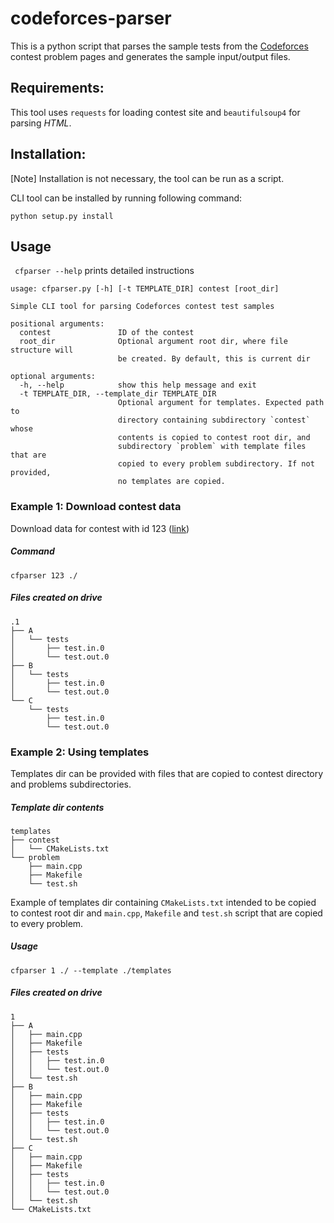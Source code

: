 # codeforces-parser

This is a python script that parses the sample tests from the [Codeforces](http://codeforces.com/) contest problem pages and generates the sample input/output files.

## Requirements:
This tool uses `requests` for loading contest site and `beautifulsoup4` for parsing *HTML*.

## Installation:
[Note] Installation is not necessary, the tool can be run as a script.

CLI tool can be installed by running following command:
```
python setup.py install
```

## Usage
``` cfparser --help``` prints detailed instructions
```
usage: cfparser.py [-h] [-t TEMPLATE_DIR] contest [root_dir]

Simple CLI tool for parsing Codeforces contest test samples

positional arguments:
  contest               ID of the contest
  root_dir              Optional argument root dir, where file structure will
                        be created. By default, this is current dir

optional arguments:
  -h, --help            show this help message and exit
  -t TEMPLATE_DIR, --template_dir TEMPLATE_DIR
                        Optional argument for templates. Expected path to
                        directory containing subdirectory `contest` whose
                        contents is copied to contest root dir, and
                        subdirectory `problem` with template files that are
                        copied to every problem subdirectory. If not provided,
                        no templates are copied.

```

### Example 1: Download contest data
Download data for contest with id 123 ([link](http://codeforces.com/contest/123))
##### Command
```
cfparser 123 ./
```
##### Files created on drive
```
.1
├── A
│   └── tests
│       ├── test.in.0
│       └── test.out.0
├── B
│   └── tests
│       ├── test.in.0
│       └── test.out.0
└── C
    └── tests
        ├── test.in.0
        └── test.out.0

```
### Example 2: Using templates
Templates dir can be provided with files that are copied to contest directory and problems subdirectories.
##### Template dir contents
```
templates
├── contest
│   └── CMakeLists.txt
└── problem
    ├── main.cpp
    ├── Makefile
    └── test.sh
```
Example of templates dir containing `CMakeLists.txt` intended to be copied
to contest root dir and `main.cpp`, `Makefile` and `test.sh` script that are copied to every problem.

##### Usage
```
cfparser 1 ./ --template ./templates
```


##### Files created on drive
```
1
├── A
│   ├── main.cpp
│   ├── Makefile
│   ├── tests
│   │   ├── test.in.0
│   │   └── test.out.0
│   └── test.sh
├── B
│   ├── main.cpp
│   ├── Makefile
│   ├── tests
│   │   ├── test.in.0
│   │   └── test.out.0
│   └── test.sh
├── C
│   ├── main.cpp
│   ├── Makefile
│   ├── tests
│   │   ├── test.in.0
│   │   └── test.out.0
│   └── test.sh
└── CMakeLists.txt

```


